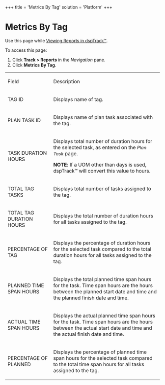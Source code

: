+++
title = 'Metrics By Tag'
solution = 'Platform'
+++

# Metrics By Tag

<div class="use">

Use this page while [Viewing Reports in
dspTrack™](../Use_Cases/View_Reports_in_dspTrack.htm).

</div>

To access this page:

1.  Click **Track \> Reports** in the *Navigation* pane.
2.  Click **Metrics By Tag**.

<table>
<tbody>
<tr class="odd">
<td><p>Field</p></td>
<td><p>Description</p></td>
</tr>
<tr class="even">
<td><p>TAG ID</p></td>
<td><p>Displays name of tag.</p></td>
</tr>
<tr class="odd">
<td><p>PLAN TASK ID</p></td>
<td><p>Displays name of plan task associated with the tag.</p></td>
</tr>
<tr class="even">
<td><p>TASK DURATION HOURS</p></td>
<td><p>Displays total number of duration hours for the selected task, as entered on the <em><span style="font-size: 11.0pt;">Plan Task</span></em> page.</p>
<p><strong>NOTE</strong>: If a UOM other than days is used, dspTrack™ will convert this value to hours.</p></td>
</tr>
<tr class="odd">
<td><p>TOTAL TAG TASKS</p></td>
<td><p>Displays total number of tasks assigned to the tag.</p></td>
</tr>
<tr class="even">
<td><p>TOTAL TAG DURATION HOURS</p></td>
<td><p>Displays the total number of duration hours for all tasks assigned to the tag.</p></td>
</tr>
<tr class="odd">
<td><p>PERCENTAGE OF TAG</p></td>
<td><p>Displays the percentage of duration hours for the selected task compared to the total duration hours for all tasks assigned to the tag.</p></td>
</tr>
<tr class="even">
<td><p>PLANNED TIME SPAN HOURS</p></td>
<td><p>Displays the total planned time span hours for the task. Time span hours are the hours between the planned start date and time and the planned finish date and time.</p></td>
</tr>
<tr class="odd">
<td><p>ACTUAL TIME SPAN HOURS</p></td>
<td><p>Displays the actual planned time span hours for the task. Time span hours are the hours between the actual start date and time and the actual finish date and time.</p></td>
</tr>
<tr class="even">
<td><p>PERCENTAGE OF PLANNED</p></td>
<td><p>Displays the percentage of planned time span hours for the selected task compared to the total time span hours for all tasks assigned to the tag.</p></td>
</tr>
</tbody>
</table>
